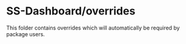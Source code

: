 # SS-Dashboard/overrides

This folder contains overrides which will automatically be required by package users.
